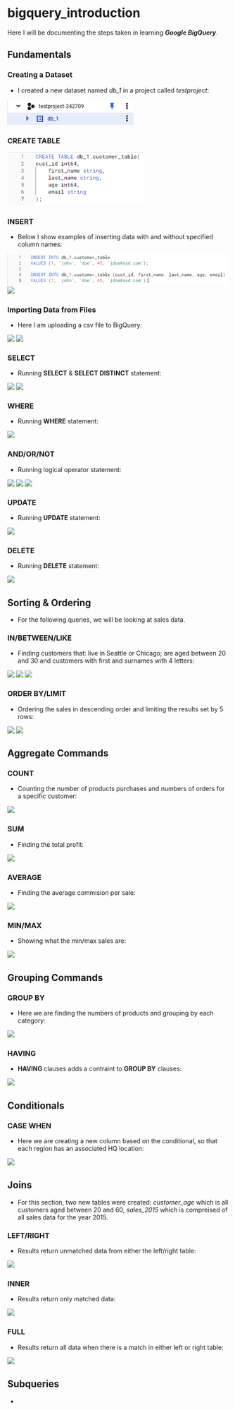 # bigquery_introduction

Here I will be documenting the steps taken in learning ***Google BigQuery***.

## Fundamentals

### Creating a Dataset

- I created a new dataset named *db_1* in a project called *testproject*:

![](https://github.com/latiful-hassan/bigquery_introduction/blob/main/bigquery_introduction_screenshots/bigquery_dataset.png)

### CREATE TABLE

![](https://github.com/latiful-hassan/bigquery_introduction/blob/main/bigquery_introduction_screenshots/bigquery_create_table_query.png)

### INSERT

- Below I show examples of inserting data with and without specified column names:

![](https://github.com/latiful-hassan/bigquery_introduction/blob/main/bigquery_introduction_screenshots/bigquery_insert_query.png)
![](https://github.com/latiful-hassan/bigquery_introduction_inprogress/blob/main/bigquery_introduction_screenshots/table.png)

### Importing Data from Files

- Here I am uploading a csv file to BigQuery:

![](https://github.com/latiful-hassan/bigquery_introduction_inprogress/blob/main/bigquery_introduction_screenshots/import_from_file.png)
![](https://github.com/latiful-hassan/bigquery_introduction_inprogress/blob/main/bigquery_introduction_screenshots/cust_upload.png)

### SELECT

- Running **SELECT** & **SELECT DISTINCT** statement:

![](https://github.com/latiful-hassan/bigquery_introduction_inprogress/blob/main/bigquery_introduction_screenshots/select.png)
![](https://github.com/latiful-hassan/bigquery_introduction_inprogress/blob/main/bigquery_introduction_screenshots/select_distinct.png)

### WHERE

- Running **WHERE** statement:

![](https://github.com/latiful-hassan/bigquery_introduction_inprogress/blob/main/bigquery_introduction_screenshots/where.png)

### AND/OR/NOT

- Running logical operator statement:

![](https://github.com/latiful-hassan/bigquery_introduction_inprogress/blob/main/bigquery_introduction_screenshots/and.png)
![](https://github.com/latiful-hassan/bigquery_introduction_inprogress/blob/main/bigquery_introduction_screenshots/or.png)
![](https://github.com/latiful-hassan/bigquery_introduction_inprogress/blob/main/bigquery_introduction_screenshots/not.png)

### UPDATE

- Running **UPDATE** statement:

![](https://github.com/latiful-hassan/bigquery_introduction_inprogress/blob/main/bigquery_introduction_screenshots/update.png)

### DELETE

- Running **DELETE** statement:

![](https://github.com/latiful-hassan/bigquery_introduction_inprogress/blob/main/bigquery_introduction_screenshots/delete.png)

## Sorting & Ordering

- For the following queries, we will be looking at sales data.

### IN/BETWEEN/LIKE

- Finding customers that: live in Seattle or Chicago; are aged between 20 and 30 and customers with first and surnames with 4 letters:

![](https://github.com/latiful-hassan/bigquery_introduction_inprogress/blob/main/bigquery_introduction_screenshots/in.png)
![](https://github.com/latiful-hassan/bigquery_introduction_inprogress/blob/main/bigquery_introduction_screenshots/between.png)
![](https://github.com/latiful-hassan/bigquery_introduction_inprogress/blob/main/bigquery_introduction_screenshots/like.png)

### ORDER BY/LIMIT

- Ordering the sales in descending order and limiting the results set by 5 rows:

![](https://github.com/latiful-hassan/bigquery_introduction_inprogress/blob/main/bigquery_introduction_screenshots/order_by.png)
![](https://github.com/latiful-hassan/bigquery_introduction_inprogress/blob/main/bigquery_introduction_screenshots/limit.png)

## Aggregate Commands

### COUNT

- Counting the number of products purchases and numbers of orders for a specific customer:

![](https://github.com/latiful-hassan/bigquery_introduction_inprogress/blob/main/bigquery_introduction_screenshots/count.png)

### SUM

- Finding the total profit:

![](https://github.com/latiful-hassan/bigquery_introduction_inprogress/blob/main/bigquery_introduction_screenshots/sum.png)

### AVERAGE

- Finding the average commision per sale:

![](https://github.com/latiful-hassan/bigquery_introduction_inprogress/blob/main/bigquery_introduction_screenshots/average.png)

### MIN/MAX

- Showing what the min/max sales are:

![](https://github.com/latiful-hassan/bigquery_introduction_inprogress/blob/main/bigquery_introduction_screenshots/min_max.png)

## Grouping Commands

### GROUP BY

- Here we are finding the numbers of products and grouping by each category:

![](https://github.com/latiful-hassan/bigquery_introduction_inprogress/blob/main/bigquery_introduction_screenshots/group_by.png)

### HAVING

- **HAVING** clauses adds a contraint to **GROUP BY** clauses:

![](https://github.com/latiful-hassan/bigquery_introduction_inprogress/blob/main/bigquery_introduction_screenshots/having.png)

## Conditionals

### CASE WHEN

- Here we are creating a new column based on the conditional, so that each region has an associated HQ location:

![](https://github.com/latiful-hassan/bigquery_introduction_inprogress/blob/main/bigquery_introduction_screenshots/case.png)

## Joins

- For this section, two new tables were created: *customer_age* which is all customers aged between 20 and 60, *sales_2015* which is compreised of all sales data for the year 2015.

### LEFT/RIGHT

- Results return unmatched data from either the left/right table:

![](https://github.com/latiful-hassan/bigquery_introduction_inprogress/blob/main/bigquery_introduction_screenshots/left_right_join.png)

### INNER

- Results return only matched data:

![](https://github.com/latiful-hassan/bigquery_introduction_inprogress/blob/main/bigquery_introduction_screenshots/inner_join.png)

### FULL

- Results return all data when there is a match in either left or right table:

![](https://github.com/latiful-hassan/bigquery_introduction_inprogress/blob/main/bigquery_introduction_screenshots/full_join.png)


## Subqueries

-

![]()
